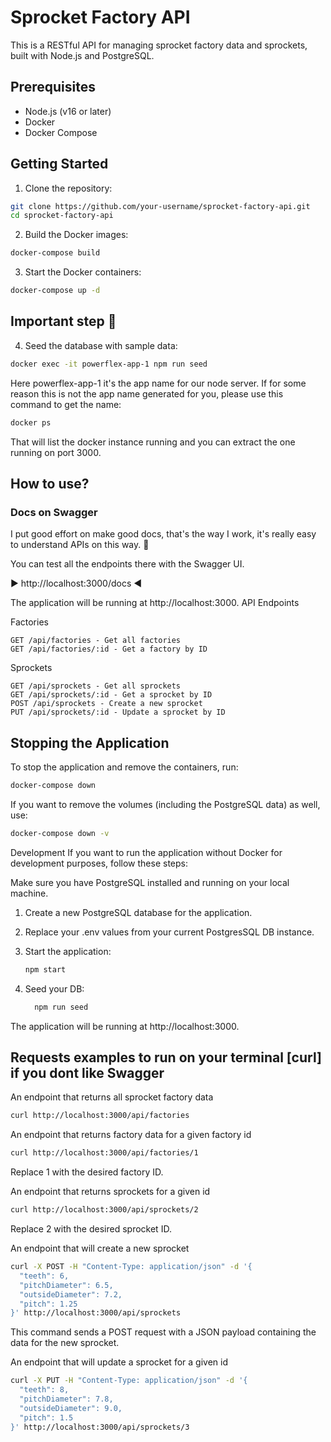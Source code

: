 
Sprocket Factory API
==============

This is a RESTful API for managing sprocket factory data and sprockets, built with Node.js and PostgreSQL.

## Prerequisites

- Node.js (v16 or later)
- Docker
- Docker Compose

## Getting Started

1. Clone the repository:

```bash
git clone https://github.com/your-username/sprocket-factory-api.git
cd sprocket-factory-api
```


2. Build the Docker images:

```bash
docker-compose build
```

3. Start the Docker containers:

```bash
docker-compose up -d
```

## Important step 👀


4. Seed the database with sample data:
```bash
docker exec -it powerflex-app-1 npm run seed
```

Here powerflex-app-1 it's the app name for our node server.
If for some reason this is not the app name generated for you, please use this command to get the name:

```bash
docker ps
```

That will list the docker instance running and you can extract the one running on port 3000.

## How to use?

### Docs on Swagger

I put good effort on make good docs, that's the way I work, it's really easy to understand APIs on this way. 💝


You can test all the endpoints there with the Swagger UI.

▶️ http://localhost:3000/docs  ◀️ 

The application will be running at http://localhost:3000.
API Endpoints

Factories

```
GET /api/factories - Get all factories
GET /api/factories/:id - Get a factory by ID
```

Sprockets

```
GET /api/sprockets - Get all sprockets
GET /api/sprockets/:id - Get a sprocket by ID
POST /api/sprockets - Create a new sprocket
PUT /api/sprockets/:id - Update a sprocket by ID
```


## Stopping the Application

To stop the application and remove the containers, run:

```bash
docker-compose down
```
If you want to remove the volumes (including the PostgreSQL data) as well, use:

```bash
docker-compose down -v
```
Development
If you want to run the application without Docker for development purposes, follow these steps:

Make sure you have PostgreSQL installed and running on your local machine.

1. Create a new PostgreSQL database for the application.

2. Replace your .env values from your current PostgresSQL DB instance.


3. Start the application:
    ```bash
    npm start
    ```
4. Seed your DB:
    ```bash
      npm run seed
    ```

The application will be running at http://localhost:3000.

## Requests examples to run on your terminal [curl] if you dont like Swagger 

An endpoint that returns all sprocket factory data
```bash
curl http://localhost:3000/api/factories
```
An endpoint that returns factory data for a given factory id

```bash
curl http://localhost:3000/api/factories/1
```

Replace 1 with the desired factory ID.

An endpoint that returns sprockets for a given id

```bash
curl http://localhost:3000/api/sprockets/2
```
Replace 2 with the desired sprocket ID.

An endpoint that will create a new sprocket

```bash
curl -X POST -H "Content-Type: application/json" -d '{
  "teeth": 6,
  "pitchDiameter": 6.5,
  "outsideDiameter": 7.2,
  "pitch": 1.25
}' http://localhost:3000/api/sprockets
```
This command sends a POST request with a JSON payload containing the data for the new sprocket.

An endpoint that will update a sprocket for a given id

```bash
curl -X PUT -H "Content-Type: application/json" -d '{
  "teeth": 8,
  "pitchDiameter": 7.8,
  "outsideDiameter": 9.0,
  "pitch": 1.5
}' http://localhost:3000/api/sprockets/3
```

